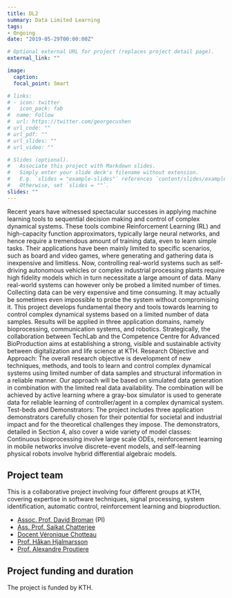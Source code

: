 ```yaml
---
title: DL2
summary: Data Limited Learning
tags:
- Ongoing
date: "2019-05-29T00:00:00Z"

# Optional external URL for project (replaces project detail page).
external_link: ""

image:
  caption: 
  focal_point: Smart

# links:
# - icon: twitter
#   icon_pack: fab
#  name: Follow
#  url: https://twitter.com/georgecushen
# url_code: ""
# url_pdf: ""
# url_slides: ""
# url_video: ""

# Slides (optional).
#   Associate this project with Markdown slides.
#   Simply enter your slide deck's filename without extension.
#   E.g. `slides = "example-slides"` references `content/slides/example-slides.md`.
#   Otherwise, set `slides = ""`.
slides: ""
---
```


Recent years have witnessed spectacular successes in applying machine learning tools to sequential
decision making and control of complex dynamical systems. These tools combine Reinforcement Learning
(RL) and high-capacity function approximators, typically large neural networks, and hence require a
tremendous amount of training data, even to learn simple tasks. Their applications have been mainly
limited to specific scenarios, such as board and video games, where generating and gathering
data is inexpensive and limitless. Now, controlling real-world systems such as self-driving autonomous
vehicles or complex industrial processing plants require high fidelity models which in turn necessitate
a large amount of data. Many real-world systems can however only be probed a limited number of
times. Collecting data can be very expensive and time consuming. It may actually be sometimes even
impossible to probe the system without compromising it.
This project develops fundamental theory and tools towards learning to control complex dynamical
systems based on a limited number of data samples. Results will be applied in three application domains,
namely bioprocessing, communication systems, and robotics. Strategically, the collaboration between
TechLab and the Competence Centre for Advanced BioProduction aims at establishing a strong,
visible and sustainable activity between digitalization and life science at KTH.
Research Objective and Approach: The overall research objective is development of new techniques,
methods, and tools to learn and control complex dynamical systems using limited number of data samples
and structural information in a reliable manner. Our approach will be based on simulated data
generation in combination with the limited real data availability. The combination will be achieved by active
learning where a gray-box simulator is used to generate data for reliable learning of controller/agent
in a complex dynamical system.
Test-beds and Demonstrators: The project includes three application demonstrators carefully chosen
for their potential for societal and industrial impact and for the theoretical challenges they impose. The
demonstrators, detailed in Section 4, also cover a wide variety of model classes: Continuous bioprocessing
involve large scale ODEs, reinforcement learning in mobile networks involve discrete-event models,
and self-learning physical robots involve hybrid differential algebraic models.

## Project team

This is a collaborative project involving four different groups at KTH, covering expertise in software techniques, signal processing, system identification, automatic control, reinforcement learning and bioproduction.

* [Assoc. Prof. David Broman](https://www.kth.se/profile/dbro) (PI)
* [Ass. Prof. Saikat Chatterjee](https://www.kth.se/profile/sach)
* [Docent V&#233;ronique Chotteau](https://www.kth.se/profile/chotteau)
* [Prof. H&#229;kan Hjalmarsson](https://www.kth.se/profile/hjalmars) 
* [Prof. Alexandre Proutiere](https://people.kth.se/~alepro/) 

## Project funding and duration

The project is funded by KTH. 

